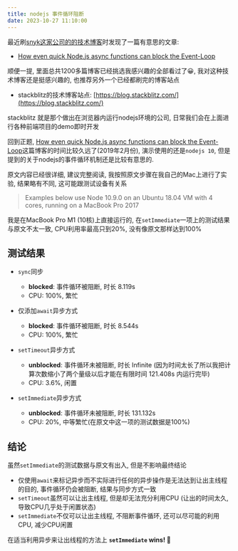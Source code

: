 ```yaml
---
title: nodejs 事件循环阻断
date: 2023-10-27 11:10:00
---
```


最近刷[snyk这家公司的的技术博客](https://snyk.io/blog/)时发现了一篇有意思的文章:

- [How even quick Node.js async functions can block the Event-Loop](https://snyk.io/blog/nodejs-how-even-quick-async-functions-can-block-the-event-loop-starve-io/)

顺便一提, 里面总共1200多篇博客已经挑选我感兴趣的全部看过了😀, 我对这种技术博客还是挺感兴趣的, 也推荐另外一个已经都刷完的博客站点

- stackblitz的技术博客站点: [https://blog.stackblitz.com/](https://blog.stackblitz.com/)

stackblitz 就是那个做出在浏览器内运行nodejs环境的公司, 日常我们会在上面进行各种前端项目的demo即时开发

回到正题, [How even quick Node.js async functions can block the Event-Loop](https://snyk.io/blog/nodejs-how-even-quick-async-functions-can-block-the-event-loop-starve-io/)这篇博客的时间比较久远了(2019年2月份), 演示使用的还是`nodejs 10`, 但是提到的关于nodejs的事件循环机制还是比较有意思的.

原文内容已经很详细, 建议完整阅读, 我按照原文步骤在我自己的Mac上进行了实验, 结果略有不同, 这可能跟测试设备有关系

> Examples below use Node 10.9.0 on an Ubuntu 18.04 VM with 4 cores, running on a MacBook Pro 2017

我是在MacBook Pro M1 (10核)上直接运行的, 在`setImmediate`一项上的测试结果与原文不太一致, CPU利用率最高只到20%, 没有像原文那样达到100%

## 测试结果

- `sync`同步
  - **blocked**: 事件循环被阻断, 时长 8.119s
  - CPU: 100%, 繁忙

- 仅添加`await`异步方式
  - **blocked**: 事件循环被阻断, 时长 8.544s
  - CPU: 100%, 繁忙

- `setTimeout`异步方式
  - **unblocked**: 事件循环未被阻断, 时长 Infinite (因为时间太长了所以我把计算次数缩小了两个量级以后才能在有限时间 121.408s 内运行完毕)
  - CPU: 3.6%, 闲置

- `setImmediate`异步方式
  - **unblocked**: 事件循环未被阻断, 时长 131.132s
  - CPU: 20%, 中等繁忙(在原文中这一项的测试数据是100%)

## 结论

虽然`setImmediate`的测试数据与原文有出入, 但是不影响最终结论

- 仅使用`await`来标记异步而不实际进行任何的异步操作是无法达到让出主线程的目的, 事件循环仍会被阻断, 结果与同步方式一致
- `setTimeout`虽然可以让出主线程, 但是却无法充分利用CPU (让出的时间太久, 导致CPU几乎处于闲置状态)
- `setImmediate`不仅可以让出主线程, 不阻断事件循环, 还可以尽可能的利用CPU, 减少CPU闲置

在适当利用异步来让出线程的方法上 **`setImmediate` wins! 🎉**